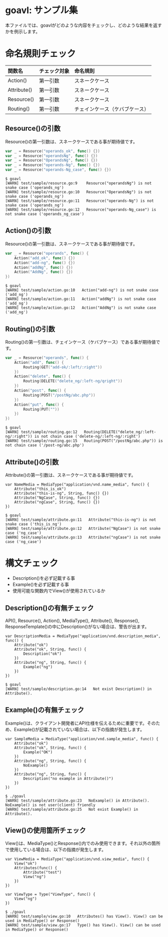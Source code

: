 # goavl: サンプル集
本ファイルでは、goavlがどのような内容をチェックし、どのような結果を返すかを例示します。

# 命名規則チェック

|関数名|チェック対象|命名規則|
|:--|:--|:--|
|Action()|第一引数|スネークケース|
|Attribute()|第一引数|スネークケース|
|Resource()|第一引数|スネークケース|
|Routing()|第一引数|チェインケース（ケバブケース）|


## Resource()の引数
Resource()の第一引数は、スネークケースである事が期待値です。
``` test/sample/resource.go
var _ = Resource("operands_ok", func() {})
var _ = Resource("operandsNg", func() {})
var _ = Resource("OperandsNg", func() {})
var _ = Resource("operands-Ng", func() {})
var _ = Resource("operands-Ng_case", func() {})
```
```
$ goavl 
[WARN] test/sample/resource.go:9    Resource("operandsNg") is not snake case ('operands_ng')
[WARN] test/sample/resource.go:10   Resource("OperandsNg") is not snake case ('operands_ng')
[WARN] test/sample/resource.go:11   Resource("operands-Ng") is not snake case ('operands_ng')
[WARN] test/sample/resource.go:12   Resource("operands-Ng_case") is not snake case ('operands_ng_case')
```

## Action()の引数
Resource()の第一引数は、スネークケースである事が期待値です。
``` test/sample/action.go
var _ = Resource("operands", func() {
	Action("add_ok", func() {})
	Action("add-ng", func() {})
	Action("addNg", func() {})
	Action("AddNg", func() {})
})
```
```
$ goavl 
[WARN] test/sample/action.go:10   Action("add-ng") is not snake case ('add_ng')
[WARN] test/sample/action.go:11   Action("addNg") is not snake case ('add_ng')
[WARN] test/sample/action.go:12   Action("AddNg") is not snake case ('add_ng')
```

## Routing()の引数
Routing()の第一引数は、チェインケース（ケバブケース）である事が期待値です。
``` test/sample/resource.go
var _ = Resource("operands", func() {
	Action("add", func() {
		Routing(GET("add-ok/:left/:right"))
	})
	Action("delete", func() {
		Routing(DELETE("delete_ng/:left-ng/qright"))
	})
	Action("post", func() {
		Routing(POST("/postNg/abc.php"))
	})
	Action("put", func() {
		Routing(PUT(""))
	})
})
```
```
$ goavl 
[WARN] test/sample/routing.go:12   Routing(DELETE("delete_ng/:left-ng/:right")) is not chain case ('delete-ng/:left-ng/:right')
[WARN] test/sample/routing.go:15   Routing(POST("/postNg/abc.php")) is not chain case ('/post-ng/abc.php')
```

## Attribute()の引数
Attribute()の第一引数は、スネークケースである事が期待値です。
```
var NameMedia = MediaType("application/vnd.name_media", func() {
	Attribute("this_is_ok")
	Attribute("this-is-ng", String, func() {})
	Attribute("NgCase", String, func() {})
	Attribute("ngCase", String, func() {})
})
```
```
$ goavl 
[WARN] test/sample/attribute.go:11   Attribute("this-is-ng") is not snake case ('this_is_ng')
[WARN] test/sample/attribute.go:12   Attribute("NgCase") is not snake case ('ng_case')
[WARN] test/sample/attribute.go:13   Attribute("ngCase") is not snake case ('ng_case')
```

# 構文チェック
- Description()を必ず記載する事
- Example()を必ず記載する事
- 使用可能な関数内でView()が使用されているか

## Description()の有無チェック
API(), Resource(), Action(), MediaType(), Attribute(), Response(), ResponseTemplate()の中にDescription()がない場合は、警告が出ます。
```
var DescriptionMedia = MediaType("application/vnd.description_media", func() {
	Attribute("ok")
	Attribute("ok", String, func() {
		Description("ok")
	})
	Attribute("ng", String, func() {
		Example("ng")
	})
})
```
```
$ goavl
[WARN] test/sample/description.go:14   Not exist Description() in Attribute().
```
## Example()の有無チェック
Example()は、クライアント開発者にAPI仕様を伝えるために重要です。そのため、Example()が記載されていない場合は、以下の指摘が発生します。
```
var SampleMedia = MediaType("application/vnd.sample_media", func() {
	Attribute("ok")
	Attribute("ok", String, func() {
		Example("OK")
	})
	Attribute("ng", String, func() {
		NoExample()
	})
	Attribute("ng", String, func() {
		Description("no example in Attribute()")
	})
})
```
```
$ ./goavl 
[WARN] test/sample/attribute.go:23   NoExample() in Attribute(). NoExample() is not user(client) friendly
[WARN] test/sample/attribute.go:25   Not exist Example() in Attribute().
```

## View()の使用箇所チェック
View()は、MediaType()とResponse()内でのみ使用できます。それ以外の箇所で使用している場合は、以下の指摘が発生します。
```
var ViewMedia = MediaType("application/vnd.view_media", func() {
	View("ok")
	Attributes(func() {
		Attribute("test")
		View("ng")
	})
})

var ViewType = Type("ViewType", func() {
	View("ng")
})
```
```
$ ./goavl
[WARN] test/sample/view.go:10   Attributes() has View(). View() can be used in MediaType() or Response()
[WARN] test/sample/view.go:17   Type() has View(). View() can be used in MediaType() or Response()
```